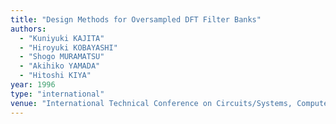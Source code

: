 ```yaml
---
title: "Design Methods for Oversampled DFT Filter Banks"
authors:
  - "Kuniyuki KAJITA"
  - "Hiroyuki KOBAYASHI"
  - "Shogo MURAMATSU"
  - "Akihiko YAMADA"
  - "Hitoshi KIYA"
year: 1996
type: "international"
venue: "International Technical Conference on Circuits/Systems, Computers and Communications, 1996-07-01."
---
```

